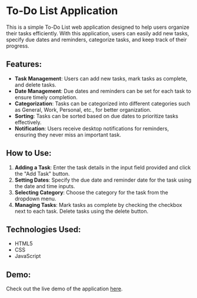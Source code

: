 # To-Do List Application

This is a simple To-Do List web application designed to help users organize their tasks efficiently. With this application, users can easily add new tasks, specify due dates and reminders, categorize tasks, and keep track of their progress.

## Features:

- **Task Management**: Users can add new tasks, mark tasks as complete, and delete tasks.
- **Date Management**: Due dates and reminders can be set for each task to ensure timely completion.
- **Categorization**: Tasks can be categorized into different categories such as General, Work, Personal, etc., for better organization.
- **Sorting**: Tasks can be sorted based on due dates to prioritize tasks effectively.
- **Notification**: Users receive desktop notifications for reminders, ensuring they never miss an important task.

## How to Use:

1. **Adding a Task**: Enter the task details in the input field provided and click the "Add Task" button.
2. **Setting Dates**: Specify the due date and reminder date for the task using the date and time inputs.
3. **Selecting Category**: Choose the category for the task from the dropdown menu.
4. **Managing Tasks**: Mark tasks as complete by checking the checkbox next to each task. Delete tasks using the delete button.

## Technologies Used:

- HTML5
- CSS
- JavaScript
## Demo:

Check out the live demo of the application [here](https://kovousoglougeorgios.github.io/to-do-list-app/).
